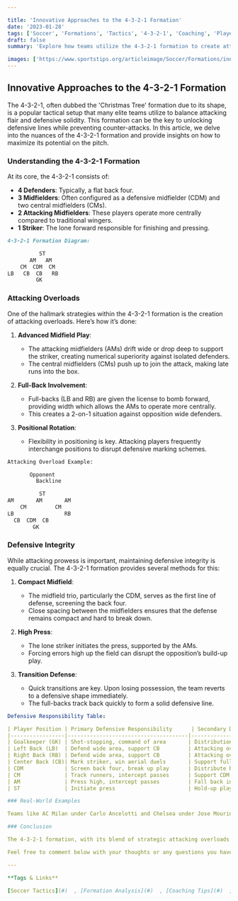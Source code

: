 ```yaml
---

title: 'Innovative Approaches to the 4-3-2-1 Formation'
date: '2023-01-28'
tags: ['Soccer', 'Formations', 'Tactics', '4-3-2-1', 'Coaching', 'Player Development', 'Attacking', 'Defending', 'Football']
draft: false
summary: 'Explore how teams utilize the 4-3-2-1 formation to create attacking overloads and maintain defensive integrity'

images: ['https://www.sportstips.org/articleimage/Soccer/Formations/innovative_approaches_to_the_4_3_2_1_formation.webp']
---
```


## Innovative Approaches to the 4-3-2-1 Formation

The 4-3-2-1, often dubbed the 'Christmas Tree' formation due to its shape, is a popular tactical setup that many elite teams utilize to balance attacking flair and defensive solidity. This formation can be the key to unlocking defensive lines while preventing counter-attacks. In this article, we delve into the nuances of the 4-3-2-1 formation and provide insights on how to maximize its potential on the pitch.

### Understanding the 4-3-2-1 Formation

At its core, the 4-3-2-1 consists of:
- **4 Defenders**: Typically, a flat back four.
- **3 Midfielders**: Often configured as a defensive midfielder (CDM) and two central midfielders (CMs).
- **2 Attacking Midfielders**: These players operate more centrally compared to traditional wingers.
- **1 Striker**: The lone forward responsible for finishing and pressing.

```markdown
4-3-2-1 Formation Diagram:

          ST
       AM   AM
    CM  CDM  CM
LB   CB  CB   RB
         GK
```

### Attacking Overloads

One of the hallmark strategies within the 4-3-2-1 formation is the creation of attacking overloads. Here’s how it’s done:

1. **Advanced Midfield Play**:
   - The attacking midfielders (AMs) drift wide or drop deep to support the striker, creating numerical superiority against isolated defenders.
   - The central midfielders (CMs) push up to join the attack, making late runs into the box.

2. **Full-Back Involvement**:
   - Full-backs (LB and RB) are given the license to bomb forward, providing width which allows the AMs to operate more centrally.
   - This creates a 2-on-1 situation against opposition wide defenders.

3. **Positional Rotation**:
   - Flexibility in positioning is key. Attacking players frequently interchange positions to disrupt defensive marking schemes.
   
```python
Attacking Overload Example:

       Opponent
         Backline

          ST
AM       AM       AM
    CM         CM
LB                RB
  CB  CDM  CB
        GK
```

### Defensive Integrity

While attacking prowess is important, maintaining defensive integrity is equally crucial. The 4-3-2-1 formation provides several methods for this:

1. **Compact Midfield**:
   - The midfield trio, particularly the CDM, serves as the first line of defense, screening the back four.
   - Close spacing between the midfielders ensures that the defense remains compact and hard to break down.

2. **High Press**:
   - The lone striker initiates the press, supported by the AMs.
   - Forcing errors high up the field can disrupt the opposition’s build-up play.

3. **Transition Defense**:
   - Quick transitions are key. Upon losing possession, the team reverts to a defensive shape immediately.
   - The full-backs track back quickly to form a solid defensive line.

```yaml
Defensive Responsibility Table:

| Player Position | Primary Defensive Responsibility      | Secondary Defensive Responsibility    |
|-----------------|--------------------------------------|--------------------------------------|
| Goalkeeper (GK) | Shot-stopping, command of area       | Distribution                         |
| Left Back (LB)  | Defend wide area, support CB         | Attacking overlaps                   |
| Right Back (RB) | Defend wide area, support CB         | Attacking overlaps                   |
| Center Back (CB)| Mark striker, win aerial duels       | Support full-backs                   |
| CDM             | Screen back four, break up play      | Distribute ball                      |
| CM              | Track runners, intercept passes      | Support CDM                          |
| AM              | Press high, intercept passes         | Fall back into midfield in defense   |
| ST              | Initiate press                       | Hold-up play, finish chances         |

### Real-World Examples

Teams like AC Milan under Carlo Ancelotti and Chelsea under Jose Mourinho have famously employed the 4-3-2-1 to great success. They demonstrated that when executed correctly, the formation can dominate both possession and counter-attacking phases of the game.

### Conclusion

The 4-3-2-1 formation, with its blend of strategic attacking overloads and robust defensive setups, remains a potent tactical approach. Coaches and players alike should focus on positional discipline, fluid movement, and sharp transitions to fully harness its potential. Whether you're a Sunday league maestro or aiming for professional coaching badges, mastering the 4-3-2-1 can give you the edge on the pitch.

Feel free to comment below with your thoughts or any questions you have about deploying the 4-3-2-1 formation. Happy coaching!

---

**Tags & Links**

[Soccer Tactics](#)  , [Formation Analysis](#)  , [Coaching Tips](#)  , [Player Development](#)  